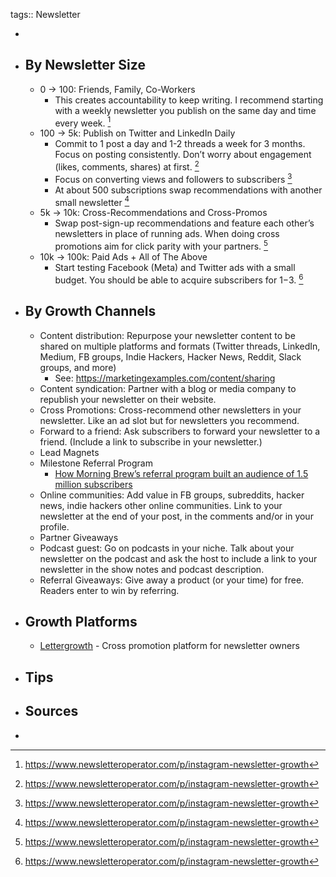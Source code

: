 tags:: Newsletter

-
- ## By Newsletter Size
	- 0 → 100: Friends, Family, Co-Workers
		- This creates accountability to keep writing. I recommend starting with a weekly newsletter you publish on the same day and time every week. [^1]
	- 100 → 5k: Publish on Twitter and LinkedIn Daily
		- Commit to 1 post a day and 1-2 threads a week for 3 months. Focus on posting consistently. Don’t worry about engagement (likes, comments, shares) at first. [^1]
		- Focus on converting views and followers to subscribers [^1]
		- At about 500 subscriptions swap recommendations with another small newsletter [^1]
	- 5k → 10k: Cross-Recommendations and Cross-Promos
		- Swap post-sign-up recommendations and feature each other’s newsletters in place of running ads. When doing cross promotions aim for click parity with your partners. [^1]
	- 10k → 100k: Paid Ads + All of The Above
		- Start testing Facebook (Meta) and Twitter ads with a small budget. You should be able to acquire subscribers for $1-$3. [^1]
- ## By Growth Channels
	- Content distribution: Repurpose your newsletter content to be shared on multiple platforms and formats (Twitter threads, LinkedIn, Medium, FB groups, Indie Hackers, Hacker News, Reddit, Slack groups, and more)
		- See: https://marketingexamples.com/content/sharing
	- Content syndication: Partner with a blog or media company to republish your newsletter on their website.
	- Cross Promotions: Cross-recommend other newsletters in your newsletter. Like an ad slot but for newsletters you recommend.
	- Forward to a friend: Ask subscribers to forward your newsletter to a friend. (Include a link to subscribe in your newsletter.)
	- Lead Magnets
	- Milestone Referral Program
		- [How Morning Brew’s referral program built an audience of 1.5 million subscribers](https://medium.com/the-mission/how-morning-brews-referral-program-built-an-audience-of-1-5-million-subscribers-3315482c1aa5)
	- Online communities: Add value in FB groups, subreddits, hacker news, indie hackers other online communities. Link to your newsletter at the end of your post, in the comments and/or in your profile.
	- Partner Giveaways
	- Podcast guest: Go on podcasts in your niche. Talk about your newsletter on the podcast and ask the host to include a link to your newsletter in the show notes and podcast description.
	- Referral Giveaways: Give away a product (or your time) for free. Readers enter to win by referring.
- ## Growth Platforms
	- [Lettergrowth](https://lettergrowth.com/) - Cross promotion platform for newsletter owners
- ## Tips
- ## Sources
- [^1]: https://www.newsletteroperator.com/p/instagram-newsletter-growth